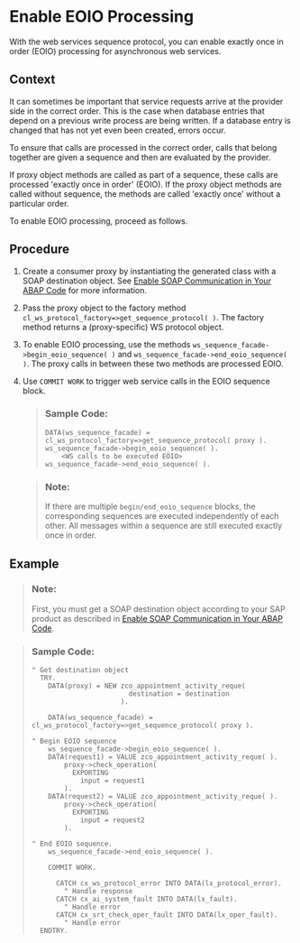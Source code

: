 <!-- loio96d61b29fa6a4113a2530fe54bcc9bb6 -->

# Enable EOIO Processing

With the web services sequence protocol, you can enable exactly once in order \(EOIO\) processing for asynchronous web services.



## Context

It can sometimes be important that service requests arrive at the provider side in the correct order. This is the case when database entries that depend on a previous write process are being written. If a database entry is changed that has not yet even been created, errors occur.

To ensure that calls are processed in the correct order, calls that belong together are given a sequence and then are evaluated by the provider.

If proxy object methods are called as part of a sequence, these calls are processed 'exactly once in order' \(EOIO\). If the proxy object methods are called without sequence, the methods are called 'exactly once' without a particular order.

To enable EOIO processing, proceed as follows.



## Procedure

1.  Create a consumer proxy by instantiating the generated class with a SOAP destination object. See [Enable SOAP Communication in Your ABAP Code](enable-soap-communication-in-your-abap-code-6ab460e.md) for more information.

2.  Pass the proxy object to the factory method `cl_ws_protocol_factory=>get_sequence_protocol( )`. The factory method returns a \(proxy-specific\) WS protocol object.

3.  To enable EOIO processing, use the methods `ws_sequence_facade->begin_eoio_sequence( )` and `ws_sequence_facade->end_eoio_sequence( )`. The proxy calls in between these two methods are processed EOIO.

4.  Use `COMMIT WORK` to trigger web service calls in the EOIO sequence block.

    > ### Sample Code:  
    > ```abap
    > DATA(ws_sequence_facade) = cl_ws_protocol_factory=>get_sequence_protocol( proxy ).
    > ws_sequence_facade->begin_eoio_sequence( ).
    >     <WS calls to be executed EOIO>
    > ws_sequence_facade->end_eoio_sequence( ).
    > ```

    > ### Note:  
    > If there are multiple `begin/end_eoio_sequence` blocks, the corresponding sequences are executed independently of each other. All messages within a sequence are still executed exactly once in order.




## Example

> ### Note:  
> First, you must get a SOAP destination object according to your SAP product as described in [Enable SOAP Communication in Your ABAP Code](enable-soap-communication-in-your-abap-code-6ab460e.md).

> ### Sample Code:  
> ```abap
> " Get destination object
>   TRY.
>     DATA(proxy) = NEW zco_appointment_activity_reque(
>                         destination = destination
>                       ).
>  
>     DATA(ws_sequence_facade) = cl_ws_protocol_factory=>get_sequence_protocol( proxy ).
>  
> " Begin EOIO sequence
>     ws_sequence_facade->begin_eoio_sequence( ).
>     DATA(request1) = VALUE zco_appointment_activity_reque( ).
>         proxy->check_operation(
>           EXPORTING
>             input = request1
>         ).
>     DATA(request2) = VALUE zco_appointment_activity_reque( ).
>         proxy->check_operation(
>           EXPORTING
>             input = request2
>         ).
> 
> " End EOIO sequence.
>     ws_sequence_facade->end_eoio_sequence( ).
>  
>     COMMIT WORK.   
>  
>       CATCH cx_ws_protocol_error INTO DATA(lx_protocol_error).
>         " Handle response
>       CATCH cx_ai_system_fault INTO DATA(lx_fault).
>         " Handle error
>       CATCH cx_srt_check_oper_fault INTO DATA(lx_oper_fault).
>         " Handle error
>   ENDTRY.
> ```

